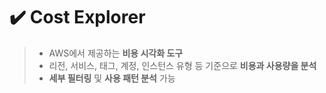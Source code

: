 # ✔️ Cost Explorer
> - AWS에서 제공하는 **비용 시각화 도구**
> - 리전, 서비스, 태그, 계정, 인스턴스 유형 등 기준으로 **비용과 사용량을 분석**
> - **세부 필터링** 및 **사용 패턴 분석** 가능